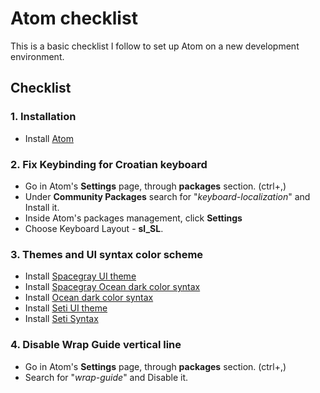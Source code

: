 # Atom checklist
This is a basic checklist I follow to set up Atom on a new development environment.  

## Checklist

### 1. Installation
- Install [Atom](https://atom.io/)

### 2. Fix Keybinding for Croatian keyboard
- Go in Atom's **Settings** page, through **packages** section. (ctrl+,)
- Under **Community Packages** search for "*keyboard-localization*" and Install it.
- Inside Atom's packages management, click **Settings**
- Choose Keyboard Layout - **sl_SL**.

### 3. Themes and UI syntax color scheme
- Install [Spacegray UI theme](https://github.com/cannikin/spacegray-dark-ui)
- Install [Spacegray Ocean dark color syntax](https://github.com/carloe/spacegray-base16-ocean-dark)
- Install [Ocean dark color syntax](https://github.com/robbschiller/base16-ocean-dark)
- Install [Seti UI theme](https://github.com/jesseweed/seti-ui)
- Install [Seti Syntax](https://github.com/jesseweed/seti-syntax)

### 4. Disable Wrap Guide vertical line
- Go in Atom's **Settings** page, through **packages** section. (ctrl+,)
- Search for "*wrap-guide*" and Disable it.
